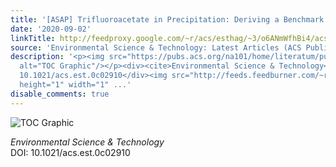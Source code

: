 ```yaml
---
title: '[ASAP] Trifluoroacetate in Precipitation: Deriving a Benchmark Data Set'
date: '2020-09-02'
linkTitle: http://feedproxy.google.com/~r/acs/esthag/~3/o6ANmWfhBi4/acs.est.0c02910
source: 'Environmental Science & Technology: Latest Articles (ACS Publications)'
description: '<p><img src="https://pubs.acs.org/na101/home/literatum/publisher/achs/journals/content/esthag/0/esthag.ahead-of-print/acs.est.0c02910/20200902/images/medium/es0c02910_0006.gif"
  alt="TOC Graphic"/></p><div><cite>Environmental Science & Technology</cite></div><div>DOI:
  10.1021/acs.est.0c02910</div><img src="http://feeds.feedburner.com/~r/acs/esthag/~4/o6ANmWfhBi4"
  height="1" width="1" ...'
disable_comments: true
---
```

<p><img src="https://pubs.acs.org/na101/home/literatum/publisher/achs/journals/content/esthag/0/esthag.ahead-of-print/acs.est.0c02910/20200902/images/medium/es0c02910_0006.gif" alt="TOC Graphic"/></p><div><cite>Environmental Science & Technology</cite></div><div>DOI: 10.1021/acs.est.0c02910</div><img src="http://feeds.feedburner.com/~r/acs/esthag/~4/o6ANmWfhBi4" height="1" width="1" ...